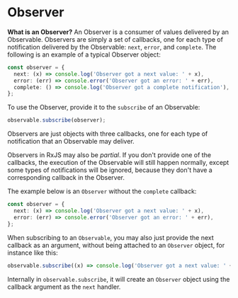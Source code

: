 # Observer

**What is an Observer?** An Observer is a consumer of values delivered by an Observable. Observers are simply a set of callbacks, one for each type of notification delivered by the Observable: `next`, `error`, and `complete`. The following is an example of a typical Observer object:

```ts
const observer = {
  next: (x) => console.log('Observer got a next value: ' + x),
  error: (err) => console.error('Observer got an error: ' + err),
  complete: () => console.log('Observer got a complete notification'),
};
```

To use the Observer, provide it to the `subscribe` of an Observable:

```ts
observable.subscribe(observer);
```

<span class="informal">Observers are just objects with three callbacks, one for each type of notification that an Observable may deliver.</span>

Observers in RxJS may also be _partial_. If you don't provide one of the callbacks, the execution of the Observable will still happen normally, except some types of notifications will be ignored, because they don't have a corresponding callback in the Observer.

The example below is an `Observer` without the `complete` callback:

```ts
const observer = {
  next: (x) => console.log('Observer got a next value: ' + x),
  error: (err) => console.error('Observer got an error: ' + err),
};
```

When subscribing to an `Observable`, you may also just provide the next callback as an argument, without being attached to an `Observer` object, for instance like this:

```ts
observable.subscribe((x) => console.log('Observer got a next value: ' + x));
```

Internally in `observable.subscribe`, it will create an `Observer` object using the callback argument as the `next` handler.
